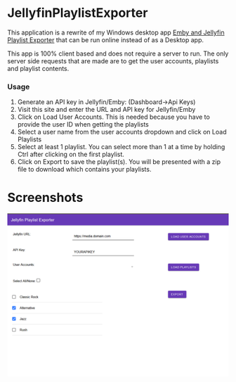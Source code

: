 # JellyfinPlaylistExporter

This application is a rewrite of my Windows desktop app [Emby and Jellyfin Playlist Exporter](https://github.com/SegiH/Emby-and-Jellyfin-Playlist-Exporter) that can be run online instead of as a Desktop app.

This app is 100% client based and does not require a server to run. The only server side requests that are made are to get the user accounts, playlists and playlist contents.

### Usage

1. Generate an API key in Jellyfin/Emby: (Dashboard->Api Keys)
1. Visit this site and enter the URL and API key for Jellyfin/Emby
1. Click on Load User Accounts. This is needed because you have to provide the user ID when getting the playlists
1. Select a user name from the user accounts dropdown and click on Load Playlists
1. Select at least 1 playlist. You can select more than 1 at a time by holding Ctrl after clicking on the first playlist.
1. Click on Export to save the playlist(s). You will be presented with a zip file to download which contains your playlists.

# Screenshots 

![Screenshot1](https://raw.githubusercontent.com/SegiH/JellyfinPlaylistExporter/main/screenshots/PlaylistSelection.png)
